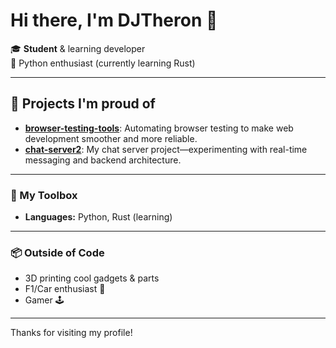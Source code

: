 # Hi there, I'm DJTheron 👋

🎓 **Student** & learning developer  
🐍 Python enthusiast (currently learning Rust)  

---

## 🚀 Projects I'm proud of

- [**browser-testing-tools**](https://github.com/DJTheron/browser-testing-tools): Automating browser testing to make web development smoother and more reliable.
- [**chat-server2**](https://github.com/DJTheron/chat-server2): My chat server project—experimenting with real-time messaging and backend architecture.

---

### 🧰 My Toolbox

- **Languages:** Python, Rust (learning)
---

### 📦 Outside of Code

- 3D printing cool gadgets & parts
- F1/Car enthusiast 🚗
- Gamer 🕹️

---

<!--
**DJs Motto:** Keep building, keep learning!
-->

Thanks for visiting my profile!
